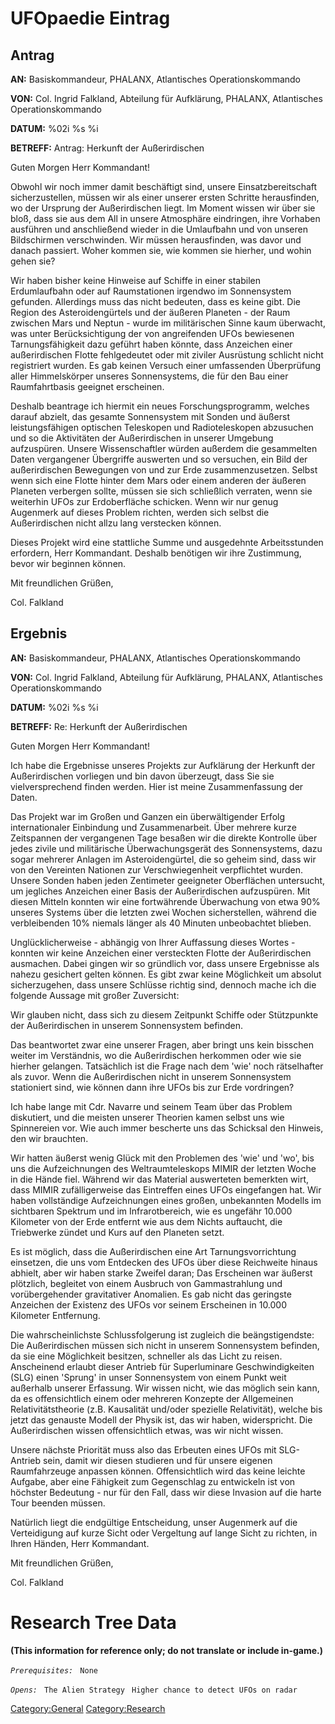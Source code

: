 # UFOpaedie Eintrag

## Antrag

**AN:** Basiskommandeur, PHALANX, Atlantisches Operationskommando

**VON:** Col. Ingrid Falkland, Abteilung für Aufklärung, PHALANX,
Atlantisches Operationskommando

**DATUM:** %02i %s %i

**BETREFF:** Antrag: Herkunft der Außerirdischen

Guten Morgen Herr Kommandant!

Obwohl wir noch immer damit beschäftigt sind, unsere Einsatzbereitschaft
sicherzustellen, müssen wir als einer unserer ersten Schritte
herausfinden, wo der Ursprung der Außerirdischen liegt. Im Moment wissen
wir über sie bloß, dass sie aus dem All in unsere Atmosphäre eindringen,
ihre Vorhaben ausführen und anschließend wieder in die Umlaufbahn und
von unseren Bildschirmen verschwinden. Wir müssen herausfinden, was
davor und danach passiert. Woher kommen sie, wie kommen sie hierher, und
wohin gehen sie?

Wir haben bisher keine Hinweise auf Schiffe in einer stabilen
Erdumlaufbahn oder auf Raumstationen irgendwo im Sonnensystem gefunden.
Allerdings muss das nicht bedeuten, dass es keine gibt. Die Region des
Asteroidengürtels und der äußeren Planeten - der Raum zwischen Mars und
Neptun - wurde im militärischen Sinne kaum überwacht, was unter
Berücksichtigung der von angreifenden UFOs bewiesenen Tarnungsfähigkeit
dazu geführt haben könnte, dass Anzeichen einer außerirdischen Flotte
fehlgedeutet oder mit ziviler Ausrüstung schlicht nicht registriert
wurden. Es gab keinen Versuch einer umfassenden Überprüfung aller
Himmelskörper unseres Sonnensystems, die für den Bau einer
Raumfahrtbasis geeignet erscheinen.

Deshalb beantrage ich hiermit ein neues Forschungsprogramm, welches
darauf abzielt, das gesamte Sonnensystem mit Sonden und äußerst
leistungsfähigen optischen Teleskopen und Radioteleskopen abzusuchen und
so die Aktivitäten der Außerirdischen in unserer Umgebung aufzuspüren.
Unsere Wissenschaftler würden außerdem die gesammelten Daten vergangener
Übergriffe auswerten und so versuchen, ein Bild der außerirdischen
Bewegungen von und zur Erde zusammenzusetzen. Selbst wenn sich eine
Flotte hinter dem Mars oder einem anderen der äußeren Planeten verbergen
sollte, müssen sie sich schließlich verraten, wenn sie weiterhin UFOs
zur Erdoberfläche schicken. Wenn wir nur genug Augenmerk auf dieses
Problem richten, werden sich selbst die Außerirdischen nicht allzu lang
verstecken können.

Dieses Projekt wird eine stattliche Summe und ausgedehnte Arbeitsstunden
erfordern, Herr Kommandant. Deshalb benötigen wir ihre Zustimmung, bevor
wir beginnen können.

Mit freundlichen Grüßen,

Col. Falkland

## Ergebnis

**AN:** Basiskommandeur, PHALANX, Atlantisches Operationskommando

**VON:** Col. Ingrid Falkland, Abteilung für Aufklärung, PHALANX,
Atlantisches Operationskommando

**DATUM:** %02i %s %i

**BETREFF:** Re: Herkunft der Außerirdischen

Guten Morgen Herr Kommandant!

Ich habe die Ergebnisse unseres Projekts zur Aufklärung der Herkunft der
Außerirdischen vorliegen und bin davon überzeugt, dass Sie sie
vielversprechend finden werden. Hier ist meine Zusammenfassung der
Daten.

Das Projekt war im Großen und Ganzen ein überwältigender Erfolg
internationaler Einbindung und Zusammenarbeit. Über mehrere kurze
Zeitspannen der vergangenen Tage besaßen wir die direkte Kontrolle über
jedes zivile und militärische Überwachungsgerät des Sonnensystems, dazu
sogar mehrerer Anlagen im Asteroidengürtel, die so geheim sind, dass wir
von den Vereinten Nationen zur Verschwiegenheit verpflichtet wurden.
Unsere Sonden haben jeden Zentimeter geeigneter Oberflächen untersucht,
um jegliches Anzeichen einer Basis der Außerirdischen aufzuspüren. Mit
diesen Mitteln konnten wir eine fortwährende Überwachung von etwa 90%
unseres Systems über die letzten zwei Wochen sicherstellen, während die
verbleibenden 10% niemals länger als 40 Minuten unbeobachtet blieben.

Unglücklicherweise - abhängig von Ihrer Auffassung dieses Wortes -
konnten wir keine Anzeichen einer versteckten Flotte der Außerirdischen
ausmachen. Dabei gingen wir so gründlich vor, dass unsere Ergebnisse als
nahezu gesichert gelten können. Es gibt zwar keine Möglichkeit um
absolut sicherzugehen, dass unsere Schlüsse richtig sind, dennoch mache
ich die folgende Aussage mit großer Zuversicht:

Wir glauben nicht, dass sich zu diesem Zeitpunkt Schiffe oder
Stützpunkte der Außerirdischen in unserem Sonnensystem befinden.

Das beantwortet zwar eine unserer Fragen, aber bringt uns kein bisschen
weiter im Verständnis, wo die Außerirdischen herkommen oder wie sie
hierher gelangen. Tatsächlich ist die Frage nach dem 'wie' noch
rätselhafter als zuvor. Wenn die Außerirdischen nicht in unserem
Sonnensystem stationiert sind, wie können dann ihre UFOs bis zur Erde
vordringen?

Ich habe lange mit Cdr. Navarre und seinem Team über das Problem
diskutiert, und die meisten unserer Theorien kamen selbst uns wie
Spinnereien vor. Wie auch immer bescherte uns das Schicksal den Hinweis,
den wir brauchten.

Wir hatten äußerst wenig Glück mit den Problemen des 'wie' und 'wo', bis
uns die Aufzeichnungen des Weltraumteleskops MIMIR der letzten Woche in
die Hände fiel. Während wir das Material auswerteten bemerkten wirt,
dass MIMIR zufälligerweise das Eintreffen eines UFOs eingefangen hat.
Wir haben vollständige Aufzeichnungen eines großen, unbekannten Modells
im sichtbaren Spektrum und im Infrarotbereich, wie es ungefähr 10.000
Kilometer von der Erde entfernt wie aus dem Nichts auftaucht, die
Triebwerke zündet und Kurs auf den Planeten setzt.

Es ist möglich, dass die Außerirdischen eine Art Tarnungsvorrichtung
einsetzen, die uns vom Entdecken des UFOs über diese Reichweite hinaus
abhielt, aber wir haben starke Zweifel daran; Das Erscheinen war äußerst
plötzlich, begleitet von einem Ausbruch von Gammastrahlung und
vorübergehender gravitativer Anomalien. Es gab nicht das geringste
Anzeichen der Existenz des UFOs vor seinem Erscheinen in 10.000
Kilometer Entfernung.

Die wahrscheinlichste Schlussfolgerung ist zugleich die beängstigendste:
Die Außerirdischen müssen sich nicht in unserem Sonnensystem befinden,
da sie eine Möglichkeit besitzen, schneller als das Licht zu reisen.
Anscheinend erlaubt dieser Antrieb für Superluminare Geschwindigkeiten
(SLG) einen 'Sprung' in unser Sonnensystem von einem Punkt weit
außerhalb unserer Erfassung. Wir wissen nicht, wie das möglich sein
kann, da es offensichtlich einem oder mehreren Konzepte der Allgemeinen
Relativitätstheorie (z.B. Kausalität und/oder spezielle Relativität),
welche bis jetzt das genauste Modell der Physik ist, das wir haben,
widerspricht. Die Außerirdischen wissen offensichtlich etwas, was wir
nicht wissen.

Unsere nächste Priorität muss also das Erbeuten eines UFOs mit
SLG-Antrieb sein, damit wir diesen studieren und für unsere eigenen
Raumfahrzeuge anpassen können. Offensichtlich wird das keine leichte
Aufgabe, aber eine Fähigkeit zum Gegenschlag zu entwickeln ist von
höchster Bedeutung - nur für den Fall, dass wir diese Invasion auf die
harte Tour beenden müssen.

Natürlich liegt die endgültige Entscheidung, unser Augenmerk auf die
Verteidigung auf kurze Sicht oder Vergeltung auf lange Sicht zu richten,
in Ihren Händen, Herr Kommandant.

Mit freundlichen Grüßen,

Col. Falkland

# Research Tree Data

**(This information for reference only; do not translate or include
in-game.)**

*`Prerequisites:`*
` None`

*`Opens:`*
` The Alien Strategy`
` Higher chance to detect UFOs on radar`

[Category:General](Category:General "wikilink")
[Category:Research](Category:Research "wikilink")